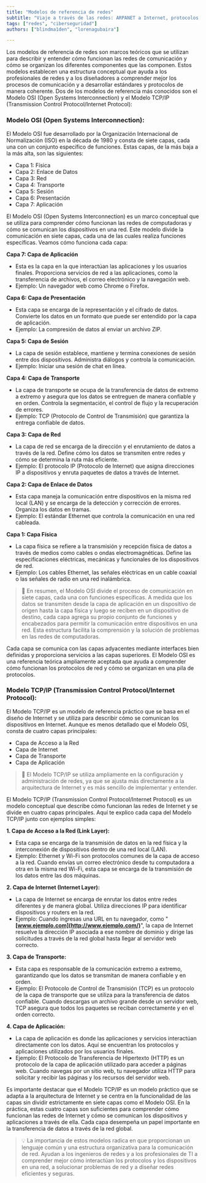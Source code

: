 ```yaml
---
title: "Modelos de referencia de redes"
subtitle: "Viaje a través de las redes: ARPANET a Internet, protocolos, topologías y roles de servidor. Conoce los misterios del networking!"
tags: ["redes", "ciberseguridad"]
authors: ["blindma1den", "lorenagubaira"]

---
```


Los modelos de referencia de redes son marcos teóricos que se utilizan para describir y entender cómo funcionan las redes de comunicación y cómo se organizan los diferentes componentes que las componen. Estos modelos establecen una estructura conceptual que ayuda a los profesionales de redes y a los diseñadores a comprender mejor los procesos de comunicación y a desarrollar estándares y protocolos de manera coherente. Dos de los modelos de referencia más conocidos son el Modelo OSI (Open Systems Interconnection) y el Modelo TCP/IP (Transmission Control Protocol/Internet Protocol):

### **Modelo OSI (Open Systems Interconnection):**

El Modelo OSI fue desarrollado por la Organización Internacional de Normalización (ISO) en la década de 1980 y consta de siete capas, cada una con un conjunto específico de funciones. Estas capas, de la más baja a la más alta, son las siguientes:

- Capa 1: Física
- Capa 2: Enlace de Datos
- Capa 3: Red
- Capa 4: Transporte
- Capa 5: Sesión
- Capa 6: Presentación
- Capa 7: Aplicación

El Modelo OSI (Open Systems Interconnection) es un marco conceptual que se utiliza para comprender cómo funcionan las redes de computadoras y cómo se comunican los dispositivos en una red. Este modelo divide la comunicación en siete capas, cada una de las cuales realiza funciones específicas. Veamos cómo funciona cada capa:

**Capa 7: Capa de Aplicación**

- Esta es la capa en la que interactúan las aplicaciones y los usuarios finales. Proporciona servicios de red a las aplicaciones, como la transferencia de archivos, el correo electrónico y la navegación web.
- Ejemplo: Un navegador web como Chrome o Firefox.

**Capa 6: Capa de Presentación**

- Esta capa se encarga de la representación y el cifrado de datos. Convierte los datos en un formato que puede ser entendido por la capa de aplicación.
- Ejemplo: La compresión de datos al enviar un archivo ZIP.

**Capa 5: Capa de Sesión**

- La capa de sesión establece, mantiene y termina conexiones de sesión entre dos dispositivos. Administra diálogos y controla la comunicación.
- Ejemplo: Iniciar una sesión de chat en línea.

**Capa 4: Capa de Transporte**

- La capa de transporte se ocupa de la transferencia de datos de extremo a extremo y asegura que los datos se entreguen de manera confiable y en orden. Controla la segmentación, el control de flujo y la recuperación de errores.
- Ejemplo: TCP (Protocolo de Control de Transmisión) que garantiza la entrega confiable de datos.

**Capa 3: Capa de Red**

- La capa de red se encarga de la dirección y el enrutamiento de datos a través de la red. Define cómo los datos se transmiten entre redes y cómo se determina la ruta más eficiente.
- Ejemplo: El protocolo IP (Protocolo de Internet) que asigna direcciones IP a dispositivos y enruta paquetes de datos a través de Internet.

**Capa 2: Capa de Enlace de Datos**

- Esta capa maneja la comunicación entre dispositivos en la misma red local (LAN) y se encarga de la detección y corrección de errores. Organiza los datos en tramas.
- Ejemplo: El estándar Ethernet que controla la comunicación en una red cableada.

**Capa 1: Capa Física**

- La capa física se refiere a la transmisión y recepción física de datos a través de medios como cables o ondas electromagnéticas. Define las especificaciones eléctricas, mecánicas y funcionales de los dispositivos de red.
- Ejemplo: Los cables Ethernet, las señales eléctricas en un cable coaxial o las señales de radio en una red inalámbrica.

> 📖 En resumen, el Modelo OSI divide el proceso de comunicación en siete capas, cada una con funciones específicas. A medida que los datos se transmiten desde la capa de aplicación en un dispositivo de origen hasta la capa física y luego se reciben en un dispositivo de destino, cada capa agrega su propio conjunto de funciones y encabezados para permitir la comunicación entre dispositivos en una red. Esta estructura facilita la comprensión y la solución de problemas en las redes de computadoras.

Cada capa se comunica con las capas adyacentes mediante interfaces bien definidas y proporciona servicios a las capas superiores. El Modelo OSI es una referencia teórica ampliamente aceptada que ayuda a comprender cómo funcionan los protocolos de red y cómo se organizan en una pila de protocolos.

### **Modelo TCP/IP (Transmission Control Protocol/Internet Protocol):**

El Modelo TCP/IP es un modelo de referencia práctico que se basa en el diseño de Internet y se utiliza para describir cómo se comunican los dispositivos en Internet. Aunque es menos detallado que el Modelo OSI, consta de cuatro capas principales:

- Capa de Acceso a la Red
- Capa de Internet
- Capa de Transporte
- Capa de Aplicación

> 📖 El Modelo TCP/IP se utiliza ampliamente en la configuración y administración de redes, ya que se ajusta más directamente a la arquitectura de Internet y es más sencillo de implementar y entender.

El Modelo TCP/IP (Transmission Control Protocol/Internet Protocol) es un modelo conceptual que describe cómo funcionan las redes de Internet y se divide en cuatro capas principales. Aquí te explico cada capa del Modelo TCP/IP junto con ejemplos simples:

**1. Capa de Acceso a la Red (Link Layer):**

- Esta capa se encarga de la transmisión de datos en la red física y la interconexión de dispositivos dentro de una red local (LAN).
- Ejemplo: Ethernet y Wi-Fi son protocolos comunes de la capa de acceso a la red. Cuando envías un correo electrónico desde tu computadora a otra en la misma red Wi-Fi, esta capa se encarga de la transmisión de los datos entre las dos máquinas.

**2. Capa de Internet (Internet Layer):**

- La capa de Internet se encarga de enrutar los datos entre redes diferentes y de manera global. Utiliza direcciones IP para identificar dispositivos y routers en la red.
- Ejemplo: Cuando ingresas una URL en tu navegador, como "**[www.ejemplo.com](http://www.ejemplo.com/)**", la capa de Internet resuelve la dirección IP asociada a ese nombre de dominio y dirige las solicitudes a través de la red global hasta llegar al servidor web correcto.

**3. Capa de Transporte:**

- Esta capa es responsable de la comunicación extremo a extremo, garantizando que los datos se transmitan de manera confiable y en orden.
- Ejemplo: El Protocolo de Control de Transmisión (TCP) es un protocolo de la capa de transporte que se utiliza para la transferencia de datos confiable. Cuando descargas un archivo grande desde un servidor web, TCP asegura que todos los paquetes se reciban correctamente y en el orden correcto.

**4. Capa de Aplicación:**

- La capa de aplicación es donde las aplicaciones y servicios interactúan directamente con los datos. Aquí se encuentran los protocolos y aplicaciones utilizados por los usuarios finales.
- Ejemplo: El Protocolo de Transferencia de Hipertexto (HTTP) es un protocolo de la capa de aplicación utilizado para acceder a páginas web. Cuando navegas por un sitio web, tu navegador utiliza HTTP para solicitar y recibir las páginas y los recursos del servidor web.

Es importante destacar que el Modelo TCP/IP es un modelo práctico que se adapta a la arquitectura de Internet y se centra en la funcionalidad de las capas sin dividir estrictamente en siete capas como el Modelo OSI. En la práctica, estas cuatro capas son suficientes para comprender cómo funcionan las redes de Internet y cómo se comunican los dispositivos y aplicaciones a través de ella. Cada capa desempeña un papel importante en la transferencia de datos a través de la red global.

> 💡 La importancia de estos modelos radica en que proporcionan un lenguaje común y una estructura organizativa para la comunicación de red. Ayudan a los ingenieros de redes y a los profesionales de TI a comprender mejor cómo interactúan los protocolos y los dispositivos en una red, a solucionar problemas de red y a diseñar redes eficientes y seguras.
